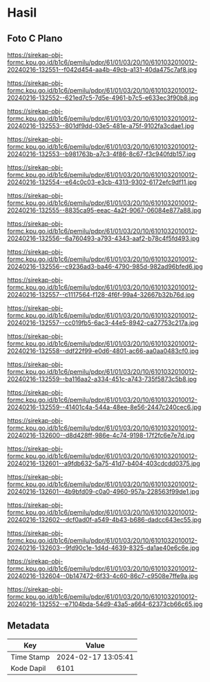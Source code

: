 # Hasil

## Foto C Plano

https://sirekap-obj-formc.kpu.go.id/b1c6/pemilu/pdpr/61/01/03/20/10/6101032010012-20240216-132551--f042d454-aa4b-49cb-a131-40da475c7af8.jpg

https://sirekap-obj-formc.kpu.go.id/b1c6/pemilu/pdpr/61/01/03/20/10/6101032010012-20240216-132552--621ed7c5-7d5e-4961-b7c5-e633ec3f90b8.jpg

https://sirekap-obj-formc.kpu.go.id/b1c6/pemilu/pdpr/61/01/03/20/10/6101032010012-20240216-132553--801df9dd-03e5-481e-a75f-9102fa3cdae1.jpg

https://sirekap-obj-formc.kpu.go.id/b1c6/pemilu/pdpr/61/01/03/20/10/6101032010012-20240216-132553--b981763b-a7c3-4f86-8c67-f3c940fdb157.jpg

https://sirekap-obj-formc.kpu.go.id/b1c6/pemilu/pdpr/61/01/03/20/10/6101032010012-20240216-132554--e64c0c03-e3cb-4313-9302-6172efc9df11.jpg

https://sirekap-obj-formc.kpu.go.id/b1c6/pemilu/pdpr/61/01/03/20/10/6101032010012-20240216-132555--8835ca95-eeac-4a2f-9067-06084e877a88.jpg

https://sirekap-obj-formc.kpu.go.id/b1c6/pemilu/pdpr/61/01/03/20/10/6101032010012-20240216-132556--6a760493-a793-4343-aaf2-b78c4f5fd493.jpg

https://sirekap-obj-formc.kpu.go.id/b1c6/pemilu/pdpr/61/01/03/20/10/6101032010012-20240216-132556--c9236ad3-ba46-4790-985d-982ad96bfed6.jpg

https://sirekap-obj-formc.kpu.go.id/b1c6/pemilu/pdpr/61/01/03/20/10/6101032010012-20240216-132557--c1117564-f128-4f6f-99a4-32667b32b76d.jpg

https://sirekap-obj-formc.kpu.go.id/b1c6/pemilu/pdpr/61/01/03/20/10/6101032010012-20240216-132557--cc019fb5-6ac3-44e5-8942-ca27753c217a.jpg

https://sirekap-obj-formc.kpu.go.id/b1c6/pemilu/pdpr/61/01/03/20/10/6101032010012-20240216-132558--ddf22f99-e0d6-4801-ac66-aa0aa0483cf0.jpg

https://sirekap-obj-formc.kpu.go.id/b1c6/pemilu/pdpr/61/01/03/20/10/6101032010012-20240216-132559--ba116aa2-a334-451c-a743-735f5873c5b8.jpg

https://sirekap-obj-formc.kpu.go.id/b1c6/pemilu/pdpr/61/01/03/20/10/6101032010012-20240216-132559--41401c4a-544a-48ee-8e56-2447c240cec6.jpg

https://sirekap-obj-formc.kpu.go.id/b1c6/pemilu/pdpr/61/01/03/20/10/6101032010012-20240216-132600--d8d428ff-986e-4c74-9198-17f2fc6e7e7d.jpg

https://sirekap-obj-formc.kpu.go.id/b1c6/pemilu/pdpr/61/01/03/20/10/6101032010012-20240216-132601--a9fdb632-5a75-41d7-b404-403cdcdd0375.jpg

https://sirekap-obj-formc.kpu.go.id/b1c6/pemilu/pdpr/61/01/03/20/10/6101032010012-20240216-132601--4b9bfd09-c0a0-4960-957a-228563f99de1.jpg

https://sirekap-obj-formc.kpu.go.id/b1c6/pemilu/pdpr/61/01/03/20/10/6101032010012-20240216-132602--dcf0ad0f-a549-4b43-b686-dadcc643ec55.jpg

https://sirekap-obj-formc.kpu.go.id/b1c6/pemilu/pdpr/61/01/03/20/10/6101032010012-20240216-132603--9fd90c1e-1d4d-4639-8325-da1ae40e6c6e.jpg

https://sirekap-obj-formc.kpu.go.id/b1c6/pemilu/pdpr/61/01/03/20/10/6101032010012-20240216-132604--0b147472-6f33-4c60-86c7-c9508e7ffe9a.jpg

https://sirekap-obj-formc.kpu.go.id/b1c6/pemilu/pdpr/61/01/03/20/10/6101032010012-20240216-132552--e7104bda-54d9-43a5-a664-62373cb66c65.jpg


## Metadata

| Key        | Value               |
| ---------- | ------------------- |
| Time Stamp | 2024-02-17 13:05:41 |
| Kode Dapil | 6101                |



